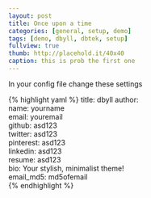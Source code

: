 ```yaml
---
layout: post
title: Once upon a time
categories: [general, setup, demo]
tags: [demo, dbyll, dbtek, setup]
fullview: true
thumb: http://placehold.it/40x40
caption: this is prob the first one
---
```


In your config file change these settings

{% highlight yaml %}
title: dbyll
author:  
  name: yourname  
  email: youremail  
  github: asd123  
  twitter: asd123  
  pinterest: asd123  
  linkedin: asd123  
  resume: asd123  
  bio: Your stylish,  minimalist theme!  
  email_md5: md5ofemail  
{% endhighlight %}
